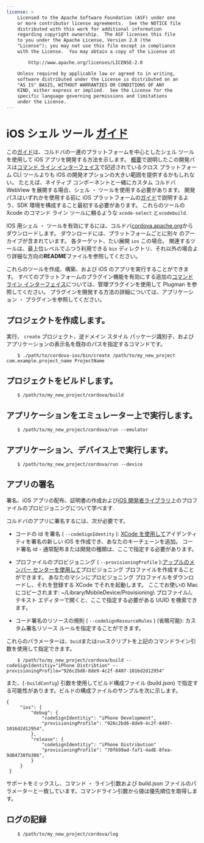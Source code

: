 ```yaml
---
license: >
    Licensed to the Apache Software Foundation (ASF) under one
    or more contributor license agreements.  See the NOTICE file
    distributed with this work for additional information
    regarding copyright ownership.  The ASF licenses this file
    to you under the Apache License, Version 2.0 (the
    "License"); you may not use this file except in compliance
    with the License.  You may obtain a copy of the License at

        http://www.apache.org/licenses/LICENSE-2.0

    Unless required by applicable law or agreed to in writing,
    software distributed under the License is distributed on an
    "AS IS" BASIS, WITHOUT WARRANTIES OR CONDITIONS OF ANY
    KIND, either express or implied.  See the License for the
    specific language governing permissions and limitations
    under the License.
---
```


# iOS シェル ツール <a href="../../../index.html">ガイド</a>

この<a href="../../../index.html">ガイド</a>は、コルドバの一連のプラットフォームを中心としたシェル ツールを使用して iOS アプリを開発する方法を示します。 <a href="../../overview/index.html">概要</a>で説明したこの開発パスは<a href="../../cli/index.html">コマンド ライン インターフェイス</a>で記述されているクロス プラットフォーム CLI ツールよりも iOS の開発オプションの大きい範囲を提供するかもしれない。 たとえば、ネイティブ コンポーネントと一緒にカスタム コルドバ WebView を展開する場合、シェル ・ ツールを使用する必要があります。 開発パスはいずれかを使用する前に iOS プラットフォームの<a href="../../../index.html">ガイド</a>で説明するよう、SDK 環境を構成すること最初する必要があります。 これらのツールの Xcode のコマンド ライン ツールに頼るような `xcode-select` と`xcodebuild`.

IOS 用シェル ・ ツールを有効にするには、コルドバ[cordova.apache.org][1]からダウンロードします。 ダウンロードには、プラットフォームごとに別々 のアーカイブが含まれています。 各ターゲット、たい展開 `ios` この場合。 関連するツールは、最上位レベルでふつう利用できる `bin` ディレクトリ、それ以外の場合より詳細な方向の**README**ファイルを参照してください。

 [1]: http://cordova.apache.org

これらのツールを作成、構築、および iOS のアプリを実行することができます。 すべてのプラットフォームのプラグイン機能を有効にする追加の<a href="../../cli/index.html">コマンド ライン インターフェイス</a>については、管理プラグインを使用して Plugman を参照してください。 プラグインを開発する方法の詳細については、アプリケーション ・ プラグインを参照してください。

## プロジェクトを作成します。

実行、 `create` プロジェクト、逆ドメイン スタイル パッケージ識別子、およびアプリケーションの表示名を既存のパスを指定するコマンドです。

        $ ./path/to/cordova-ios/bin/create /path/to/my_new_project com.example.project_name ProjectName
    

## プロジェクトをビルドします。

        $ /path/to/my_new_project/cordova/build
    

## アプリケーションをエミュレーター上で実行します。

        $ /path/to/my_new_project/cordova/run --emulator
    

## アプリケーション、デバイス上で実行します。

        $ /path/to/my_new_project/cordova/run --device
    

## アプリの署名

署名、iOS アプリの配布、証明書の作成および[iOS 開発者ライブラリ][2]上のプロファイルのプロビジョニングについて学べます.

 [2]: https://developer.apple.com/library/ios/documentation/IDEs/Conceptual/AppDistributionGuide/ConfiguringYourApp/ConfiguringYourApp.html

コルドバのアプリに署名するには、次が必要です。

*   コードの id を署名 ( `--codeSignIdentity` ): [XCode を使用して][3]アイデンティティを署名の新しい iOS を作成でき、あなたのキーチェーンを追加。 コード署名 id - 通常配布または開発の種類は、ここで指定する必要があります。

*   プロファイルのプロビジョニング ( `--provisioningProfile` ):[アップルのメンバー センターを使用して][4]プロビジョニング プロファイルを作成することができます。 あなたのマシンにプロビジョニング プロファイルをダウンロードし、それを登録する XCode でそれを起動します。 ここでお使いの Mac にコピーされます: ~/Library/MobileDevice/Provisioning\ プロファイル/。 テキスト エディターで開くと、ここで指定する必要がある UUID を検索できます。

*   コード署名のリソースの規則 ( `--codeSignResourceRules` ) (省略可能): カスタム署名リソース ルールを指定することができます。

 [3]: https://developer.apple.com/library/ios/documentation/IDEs/Conceptual/AppDistributionGuide/MaintainingCertificates/MaintainingCertificates.html#//apple_ref/doc/uid/TP40012582-CH31-SW6
 [4]: https://developer.apple.com/library/ios/documentation/IDEs/Conceptual/AppDistributionGuide/MaintainingProfiles/MaintainingProfiles.html#//apple_ref/doc/uid/TP40012582-CH30-SW61

これらのパラメーターは、`buid`または`run`スクリプトを上記のコマンドライン引数を使用して指定できます。

        $ /path/to/my_new_project/cordova/build --codeSignIdentitiy="iPhone Distribtion" --provisioningProfile="926c2bd6-8de9-4c2f-8407-1016d2d12954" 
    

また、(`-buildConfig`) 引数を使用してビルド構成ファイル (build.json) で指定する可能性があります。ビルドの構成ファイルのサンプルを次に示します。

    {
         "ios": {
             "debug": {
                 "codeSignIdentitiy": "iPhone Development",
                 "provisioningProfile": "926c2bd6-8de9-4c2f-8407-1016d2d12954",
             },
             "release": {
                 "codeSignIdentitiy": "iPhone Distribution"
                 "provisioningProfile": "70f699ad-faf1-4adE-8fea-9d84738fb306",
             }
         }
     }
    

サポートをミックスし、コマンド ・ ライン引数および build.json ファイルのパラメーターと一致しています。コマンドライン引数から値は優先順位を取得します。

## ログの記録

        $ /path/to/my_new_project/cordova/log